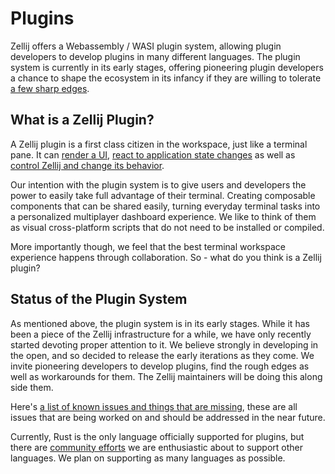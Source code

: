 # Plugins

Zellij offers a Webassembly / WASI plugin system, allowing plugin developers to develop plugins in many different languages. The plugin system is currently in its early stages, offering pioneering plugin developers a chance to shape the ecosystem in its infancy if they are willing to tolerate [a few sharp edges](./plugin-system-status.md).

## What is a Zellij Plugin?
A Zellij plugin is a first class citizen in the workspace, just like a terminal pane. It can [render a UI](./plugin-ui-rendering.md), [react to application state changes](./plugin-api-events.md) as well as [control Zellij and change its behavior](./plugin-api-commands.md).

Our intention with the plugin system is to give users and developers the power to easily take full advantage of their terminal. Creating composable components that can be shared easily, turning everyday terminal tasks into a personalized multiplayer dashboard experience. We like to think of them as visual cross-platform scripts that do not need to be installed or compiled.

More importantly though, we feel that the best terminal workspace experience happens through collaboration. So - what do you think is a Zellij plugin?

## Status of the Plugin System
As mentioned above, the plugin system is in its early stages. While it has been a piece of the Zellij infrastructure for a while, we have only recently started devoting proper attention to it. We believe strongly in developing in the open, and so decided to release the early iterations as they come. We invite pioneering developers to develop plugins, find the rough edges as well as workarounds for them. The Zellij maintainers will be doing this along side them.

Here's [a list of known issues and things that are missing](./plugin-system-status.md), these are all issues that are being worked on and should be addressed in the near future.

Currently, Rust is the only language officially supported for plugins, but there are [community efforts](./plugin-other-languages.md) we are enthusiastic about to support other languages. We plan on supporting as many languages as possible.
